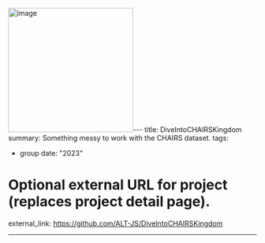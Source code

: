 <img width="253" alt="image" src="https://github.com/koyui/Cunkaixin-Homepage/assets/104041829/1ccc208b-0cfc-43bf-85f0-45caf51916ef">---
title: DiveIntoCHAIRSKingdom
summary: Something messy to work with the CHAIRS dataset.
tags:
  - group
date: "2023"

# Optional external URL for project (replaces project detail page).
external_link: https://github.com/ALT-JS/DiveIntoCHAIRSKingdom

---
